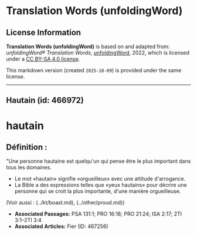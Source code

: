 # Translation Words (unfoldingWord)

## License Information

**Translation Words (unfoldingWord)** is based on and adapted from: _unfoldingWord® Translation Words_, [unfoldingWord](https://unfoldingword.org/utw), 2022, which is licensed under a [CC BY-SA 4.0 license](https://creativecommons.org/licenses/by-sa/4.0/legalcode.en).

This markdown version (created `2025-10-09`) is provided under the same license.



--------------------------------

## Hautain (id: 466972)

hautain
=======

Définition :
------------

"Une personne hautaine est quelqu'un qui pense être le plus important dans tous les domaines.

* Le mot «hautain» signifie «orgueilleux» avec une attitude d'arrogance.
* La Bible a des expressions telles que «yeux hautains» pour décrire une personne qui se croit la plus importante, d'une manière orgueilleuse.

(Voir aussi : (../kt/boast.md), (../other/proud.md))

* **Associated Passages:** PSA 131:1; PRO 16:18; PRO 21:24; ISA 2:17; 2TI 3:1–2TI 3:4
* **Associated Articles:** Fier (ID: 467256)

